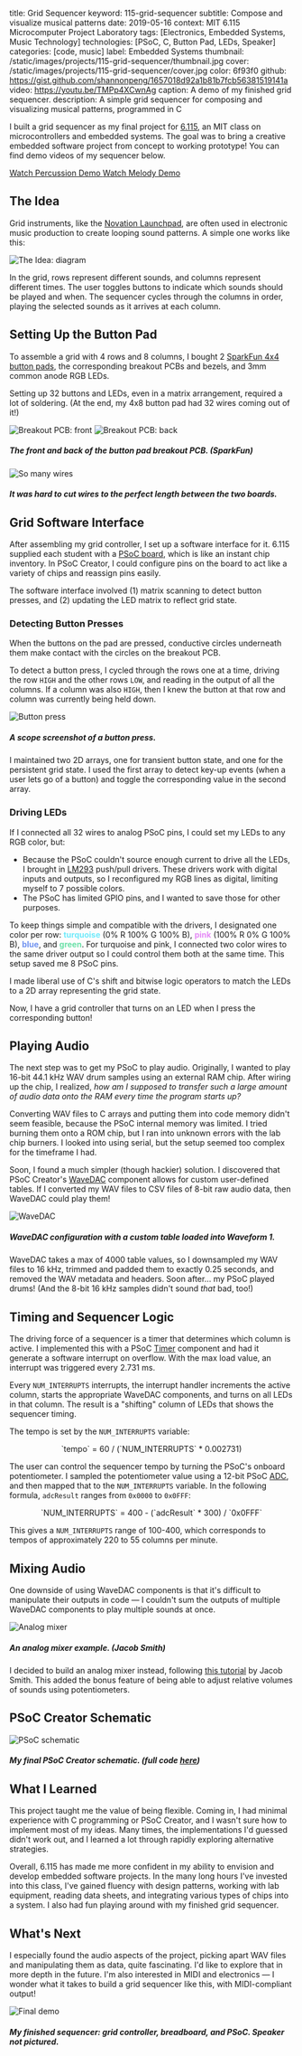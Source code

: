 title: Grid Sequencer
keyword: 115-grid-sequencer
subtitle: Compose and visualize musical patterns
date: 2019-05-16
context: MIT 6.115 Microcomputer Project Laboratory
tags: [Electronics, Embedded Systems, Music Technology]
technologies: [PSoC, C, Button Pad, LEDs, Speaker]
categories: [code, music]
label: Embedded Systems
thumbnail: /static/images/projects/115-grid-sequencer/thumbnail.jpg
cover: /static/images/projects/115-grid-sequencer/cover.jpg
color: 6f93f0
github: https://gist.github.com/shannonpeng/1657018d92a1b81b7fcb56381519141a
video: https://youtu.be/TMPp4XCwnAg
caption: A demo of my finished grid sequencer.
description: A simple grid sequencer for composing and visualizing musical patterns, programmed in C

I built a grid sequencer as my final project for [6.115](http://web.mit.edu/6.115/www/page/home.html), an MIT class on microcontrollers and embedded systems. The goal was to bring a creative embedded software project from concept to working prototype! You can find demo videos of my sequencer below.

<a href="https://youtu.be/TMPp4XCwnAg" class="button">
	Watch Percussion Demo <i class="fas fa-external-link-alt external-icon"></i>
</a>

<a href="https://youtu.be/fCk_Kd_At4U" class="button">
	Watch Melody Demo <i class="fas fa-external-link-alt external-icon"></i>
</a>

## The Idea

Grid instruments, like the [Novation Launchpad](https://novationmusic.com/launch/launchpad), are often used in electronic music production to create looping sound patterns. A simple one works like this:

<div class="image-set" markdown="1">

![The Idea: diagram](/static/images/projects/115-grid-sequencer/diagram.jpg "The Idea: diagram")

</div>

In the grid, rows represent different sounds, and columns represent different times. The user toggles buttons to indicate which sounds should be played and when. The sequencer cycles through the columns in order, playing the selected sounds as it arrives at each column.

## Setting Up the Button Pad

To assemble a grid with 4 rows and 8 columns, I bought 2 [SparkFun 4x4 button pads](https://www.sparkfun.com/products/7835), the corresponding breakout PCBs and bezels, and 3mm common anode RGB LEDs.

Setting up 32 buttons and LEDs, even in a matrix arrangement, required a lot of soldering. (At the end, my 4x8 button pad had 32 wires coming out of it!)

<div class="image-set" markdown="1">

<div class="image-set image-set-two" markdown="1">

![Breakout PCB: front](/static/images/projects/115-grid-sequencer/pcb-front.jpg "Breakout PCB: front")
![Breakout PCB: back](/static/images/projects/115-grid-sequencer/pcb-back.jpg "Breakout PCB: back")

##### The front and back of the button pad breakout PCB. (SparkFun)

</div>

<div class="image-set" markdown="1">

![So many wires](/static/images/projects/115-grid-sequencer/wires.jpg "So many wires")

##### It was hard to cut wires to the perfect length between the two boards.

</div>
</div>

## Grid Software Interface

After assembling my grid controller, I set up a software interface for it. 6.115 supplied each student with a [PSoC board](https://www.cypress.com/documentation/development-kitsboards/cy8ckit-050-psoc-5lp-development-kit), which is like an instant chip inventory. In PSoC Creator, I could configure pins on the board to act like a variety of chips and reassign pins easily.

The software interface involved (1) matrix scanning to detect button presses, and (2) updating the LED matrix to reflect grid state.

### Detecting Button Presses
When the buttons on the pad are pressed, conductive circles underneath them make contact with the circles on the breakout PCB.

To detect a button press, I cycled through the rows one at a time, driving the row `HIGH` and the other rows `LOW`, and reading in the output of all the columns. If a column was also `HIGH`, then I knew the button at that row and column was currently being held down.

<div class="image-set image-set-two" markdown="1">

![Button press](/static/images/projects/115-grid-sequencer/button-press.jpg "Button press")

##### A scope screenshot of a button press.

</div>

I maintained two 2D arrays, one for transient button state, and one for the persistent grid state. I used the first array to detect key-up events (when a user lets go of a button) and toggle the corresponding value in the second array.

### Driving LEDs
If I connected all 32 wires to analog PSoC pins, I could set my LEDs to any RGB color, but:

- Because the PSoC couldn't source enough current to drive all the LEDs, I brought in [LM293](http://web.mit.edu/6.115/www/document/lm18293n.pdf) push/pull drivers. These drivers work with digital inputs and outputs, so I reconfigured my RGB lines as digital, limiting myself to 7 possible colors.
- The PSoC has limited GPIO pins, and I wanted to save those for other purposes.

To keep things simple and compatible with the drivers, I designated one color per row: <span style="color:#70eafb;font-weight:bold">turquoise</span> (0% R 100% G 100% B), <span style="color:#e58bf6;font-weight:bold">pink</span> (100% R 0% G 100% B), <span style="color:#6f92f0;font-weight:bold">blue</span>, and <span style="color:#69e0a7;font-weight:bold">green</span>. For turquoise and pink, I connected two color wires to the same driver output so I could control them both at the same time. This setup saved me 8 PSoC pins.

I made liberal use of C's shift and bitwise logic operators to match the LEDs to a 2D array representing the grid state.

Now, I have a grid controller that turns on an LED when I press the corresponding button!

## Playing Audio
The next step was to get my PSoC to play audio. Originally, I wanted to play 16-bit 44.1 kHz WAV drum samples using an external RAM chip. After wiring up the chip, I realized, *how am I supposed to transfer such a large amount of audio data onto the RAM every time the program starts up?*

Converting WAV files to C arrays and putting them into code memory didn't seem feasible, because the PSoC internal memory was limited. I tried burning them onto a ROM chip, but I ran into unknown errors with the lab chip burners. I looked into using serial, but the setup seemed too complex for the timeframe I had.

Soon, I found a much simpler (though hackier) solution. I discovered that PSoC Creator's [WaveDAC](https://www.cypress.com/documentation/component-datasheets/8-bit-waveform-generator-wavedac8) component allows for custom user-defined tables. If I converted my WAV files to CSV files of 8-bit raw audio data, then WaveDAC could play them!

<div class="image-set image-set-two" markdown="1">

![WaveDAC](/static/images/projects/115-grid-sequencer/wavedac.jpg "WaveDAC")

##### WaveDAC configuration with a custom table loaded into Waveform 1.

</div>

WaveDAC takes a max of 4000 table values, so I downsampled my WAV files to 16 kHz, trimmed and padded them to exactly 0.25 seconds, and removed the WAV metadata and headers. Soon after... my PSoC played drums! (And the 8-bit 16 kHz samples didn't sound *that* bad, too!)

## Timing and Sequencer Logic

The driving force of a sequencer is a timer that determines which column is active. I implemented this with a PSoC [Timer](https://www.cypress.com/documentation/component-datasheets/timer) component and had it generate a software interrupt on overflow. With the max load value, an interrupt was triggered every 2.731 ms.

Every `NUM_INTERRUPTS` interrupts, the interrupt handler increments the active column, starts the appropriate WaveDAC components, and turns on all LEDs in that column. The result is a "shifting" column of LEDs that shows the sequencer timing.

The tempo is set by the `NUM_INTERRUPTS` variable:

<center>`tempo` = 60  / (`NUM_INTERRUPTS` * 0.002731)</center>

The user can control the sequencer tempo by turning the PSoC's onboard potentiometer. I sampled the potentiometer value using a 12-bit PSoC [ADC](https://www.cypress.com/documentation/component-datasheets/delta-sigma-analog-digital-converter-adcdelsig), and then mapped that to the `NUM_INTERRUPTS` variable. In the following formula, `adcResult` ranges from `0x0000` to `0x0FFF`:

<center>`NUM_INTERRUPTS` = 400 - (`adcResult` * 300)  / `0x0FFF` </center>

This gives a `NUM_INTERRUPTS` range of 100-400, which corresponds to tempos of approximately 220 to 55 columns per minute.

## Mixing Audio

One downside of using WaveDAC components is that it's difficult to manipulate their outputs in code — I couldn't sum the outputs of multiple WaveDAC components to play multiple sounds at once.

<div class="image-set image-set-two" markdown="1">

![Analog mixer](/static/images/projects/115-grid-sequencer/mixer.jpg "Analog mixer")

##### An analog mixer example. (Jacob Smith)

</div>

I decided to build an analog mixer instead, following [this tutorial](https://www.allaboutcircuits.com/projects/build-an-audio-mixer/) by Jacob Smith. This added the bonus feature of being able to adjust relative volumes of sounds using potentiometers.

## PSoC Creator Schematic

<div class="image-set" markdown="1">

![PSoC schematic](/static/images/projects/115-grid-sequencer/schematic.jpg "PSoC schematic")

##### My final PSoC Creator schematic. (full code [here](https://gist.github.com/shannonpeng/1657018d92a1b81b7fcb56381519141a))

</div>

## What I Learned

This project taught me the value of being flexible. Coming in, I had minimal experience with C programming or PSoC Creator, and I wasn't sure how to implement most of my ideas. Many times, the implementations I'd guessed didn't work out, and I learned a lot through rapidly exploring alternative strategies.

Overall, 6.115 has made me more confident in my ability to envision and develop embedded software projects. In the many long hours I've invested into this class, I've gained fluency with design patterns, working with lab equipment, reading data sheets, and integrating various types of chips into a system. I also had fun playing around with my finished grid sequencer.

## What's Next

I especially found the audio aspects of the project, picking apart WAV files and manipulating them as data, quite fascinating. I'd like to explore that in more depth in the future. I'm also interested in MIDI and electronics — I wonder what it takes to build a grid sequencer like this, with MIDI-compliant output!

<div class="image-set" markdown="1">

![Final demo](/static/images/projects/115-grid-sequencer/final.jpg "Final demo")

##### My finished sequencer: grid controller, breadboard, and PSoC. Speaker not pictured.

</div>

